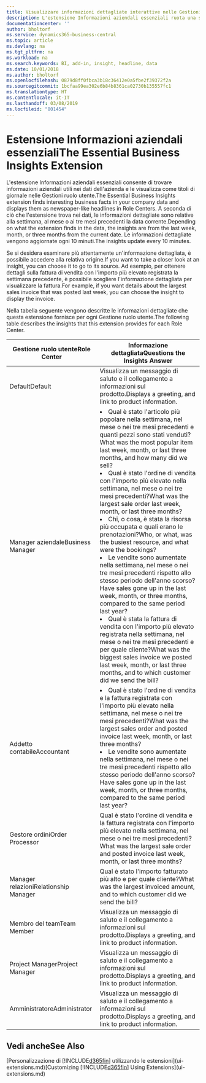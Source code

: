 ```yaml
---
title: Visualizzare informazioni dettagliate interattive nelle Gestioni ruolo utente | Documenti di Microsoft
description: L'estensione Informazioni aziendali essenziali ruota una serie di informazioni dettagliate aziendali nelle Gestioni ruolo utente.
documentationcenter: ''
author: bholtorf
ms.service: dynamics365-business-central
ms.topic: article
ms.devlang: na
ms.tgt_pltfrm: na
ms.workload: na
ms.search.keywords: BI, add-in, insight, headline, data
ms.date: 10/01/2018
ms.author: bholtorf
ms.openlocfilehash: 0879d8ff0fbca3b18c36412e0a5fbe2f39372f2a
ms.sourcegitcommit: 1bcfaa99ea302e6b84b8361ca02730b135557fc1
ms.translationtype: HT
ms.contentlocale: it-IT
ms.lasthandoff: 03/08/2019
ms.locfileid: "801454"
---
```

# <a name="the-essential-business-insights-extension"></a><span data-ttu-id="f777d-103">Estensione Informazioni aziendali essenziali</span><span class="sxs-lookup"><span data-stu-id="f777d-103">The Essential Business Insights Extension</span></span>
<span data-ttu-id="f777d-104">L'estensione Informazioni aziendali essenziali consente di trovare informazioni aziendali utili nei dati dell'azienda e le visualizza come titoli di giornale nelle Gestioni ruolo utente.</span><span class="sxs-lookup"><span data-stu-id="f777d-104">The Essential Business Insights extension finds interesting business facts in your company data and displays them as newspaper-like headlines in Role Centers.</span></span> <span data-ttu-id="f777d-105">A seconda di ciò che l'estensione trova nei dati, le informazioni dettagliate sono relative alla settimana, al mese o ai tre mesi precedenti la data corrente.</span><span class="sxs-lookup"><span data-stu-id="f777d-105">Depending on what the extension finds in the data, the insights are from the last week, month, or three months from the current date.</span></span> <span data-ttu-id="f777d-106">Le informazioni dettagliate vengono aggiornate ogni 10 minuti.</span><span class="sxs-lookup"><span data-stu-id="f777d-106">The insights update every 10 minutes.</span></span>  

<span data-ttu-id="f777d-107">Se si desidera esaminare più attentamente un'informazione dettagliata, è possibile accedere alla relativa origine.</span><span class="sxs-lookup"><span data-stu-id="f777d-107">If you want to take a closer look at an insight, you can choose it to go to its source.</span></span> <span data-ttu-id="f777d-108">Ad esempio, per ottenere dettagli sulla fattura di vendita con l'importo più elevato registrata la settimana precedente, è possibile scegliere l'informazione dettagliata per visualizzare la fattura.</span><span class="sxs-lookup"><span data-stu-id="f777d-108">For example, if you want details about the largest sales invoice that was posted last week, you can choose the insight to display the invoice.</span></span>

<span data-ttu-id="f777d-109">Nella tabella seguente vengono descritte le informazioni dettagliate che questa estensione fornisce per ogni Gestione ruolo utente.</span><span class="sxs-lookup"><span data-stu-id="f777d-109">The following table describes the insights that this extension provides for each Role Center.</span></span>

|<span data-ttu-id="f777d-110">Gestione ruolo utente</span><span class="sxs-lookup"><span data-stu-id="f777d-110">Role Center</span></span>|<span data-ttu-id="f777d-111">Informazione dettagliata</span><span class="sxs-lookup"><span data-stu-id="f777d-111">Questions the Insights Answer</span></span>|
|----|-----|
|<span data-ttu-id="f777d-112">Default</span><span class="sxs-lookup"><span data-stu-id="f777d-112">Default</span></span>|<span data-ttu-id="f777d-113">Visualizza un messaggio di saluto e il collegamento a informazioni sul prodotto.</span><span class="sxs-lookup"><span data-stu-id="f777d-113">Displays a greeting, and link to product information.</span></span>|
|<span data-ttu-id="f777d-114">Manager aziendale</span><span class="sxs-lookup"><span data-stu-id="f777d-114">Business Manager</span></span>|<li> <span data-ttu-id="f777d-115">Qual è stato l'articolo più popolare nella settimana, nel mese o nei tre mesi precedenti e quanti pezzi sono stati venduti?</span><span class="sxs-lookup"><span data-stu-id="f777d-115">What was the most popular item last week, month, or last three months, and how many did we sell?</span></span><br><li> <span data-ttu-id="f777d-116">Qual è stato l'ordine di vendita con l'importo più elevato nella settimana, nel mese o nei tre mesi precedenti?</span><span class="sxs-lookup"><span data-stu-id="f777d-116">What was the largest sale order last week, month, or last three months?</span></span><br><li> <span data-ttu-id="f777d-117">Chi, o cosa, è stata la risorsa più occupata e quali erano le prenotazioni?</span><span class="sxs-lookup"><span data-stu-id="f777d-117">Who, or what, was the busiest resource, and what were the bookings?</span></span><br><li> <span data-ttu-id="f777d-118">Le vendite sono aumentate nella settimana, nel mese o nei tre mesi precedenti rispetto allo stesso periodo dell'anno scorso?</span><span class="sxs-lookup"><span data-stu-id="f777d-118">Have sales gone up in the last week, month, or three months, compared to the same period last year?</span></span><br><li> <span data-ttu-id="f777d-119">Qual è stata la fattura di vendita con l'importo più elevato registrata nella settimana, nel mese o nei tre mesi precedenti e per quale cliente?</span><span class="sxs-lookup"><span data-stu-id="f777d-119">What was the biggest sales invoice we posted last week, month, or last three months, and to which customer did we send the bill?</span></span></li> |
|<span data-ttu-id="f777d-120">Addetto contabile</span><span class="sxs-lookup"><span data-stu-id="f777d-120">Accountant</span></span>|<li> <span data-ttu-id="f777d-121">Qual è stato l'ordine di vendita e la fattura registrata con l'importo più elevato nella settimana, nel mese o nei tre mesi precedenti?</span><span class="sxs-lookup"><span data-stu-id="f777d-121">What was the largest sales order and posted invoice last week, month, or last three months?</span></span><br><li> <span data-ttu-id="f777d-122">Le vendite sono aumentate nella settimana, nel mese o nei tre mesi precedenti rispetto allo stesso periodo dell'anno scorso?</span><span class="sxs-lookup"><span data-stu-id="f777d-122">Have sales gone up in the last week, month, or three months, compared to the same period last year?</span></span> |
|<span data-ttu-id="f777d-123">Gestore ordini</span><span class="sxs-lookup"><span data-stu-id="f777d-123">Order Processor</span></span>| <span data-ttu-id="f777d-124">Qual è stato l'ordine di vendita e la fattura registrata con l'importo più elevato nella settimana, nel mese o nei tre mesi precedenti?</span><span class="sxs-lookup"><span data-stu-id="f777d-124">What was the largest sale order and posted invoice last week, month, or last three months?</span></span>|
|<span data-ttu-id="f777d-125">Manager relazioni</span><span class="sxs-lookup"><span data-stu-id="f777d-125">Relationship Manager</span></span>| <span data-ttu-id="f777d-126">Qual è stato l'importo fatturato più alto e per quale cliente?</span><span class="sxs-lookup"><span data-stu-id="f777d-126">What was the largest invoiced amount, and to which customer did we send the bill?</span></span>|
|<span data-ttu-id="f777d-127">Membro del team</span><span class="sxs-lookup"><span data-stu-id="f777d-127">Team Member</span></span>| <span data-ttu-id="f777d-128">Visualizza un messaggio di saluto e il collegamento a informazioni sul prodotto.</span><span class="sxs-lookup"><span data-stu-id="f777d-128">Displays a greeting, and link to product information.</span></span>|
|<span data-ttu-id="f777d-129">Project Manager</span><span class="sxs-lookup"><span data-stu-id="f777d-129">Project Manager</span></span>| <span data-ttu-id="f777d-130">Visualizza un messaggio di saluto e il collegamento a informazioni sul prodotto.</span><span class="sxs-lookup"><span data-stu-id="f777d-130">Displays a greeting, and link to product information.</span></span>|
|<span data-ttu-id="f777d-131">Amministratore</span><span class="sxs-lookup"><span data-stu-id="f777d-131">Administrator</span></span>| <span data-ttu-id="f777d-132">Visualizza un messaggio di saluto e il collegamento a informazioni sul prodotto.</span><span class="sxs-lookup"><span data-stu-id="f777d-132">Displays a greeting, and link to product information.</span></span>|

## <a name="see-also"></a><span data-ttu-id="f777d-133">Vedi anche</span><span class="sxs-lookup"><span data-stu-id="f777d-133">See Also</span></span>
<span data-ttu-id="f777d-134">[Personalizzazione di [!INCLUDE[d365fin](includes/d365fin_md.md)] utilizzando le estensioni](ui-extensions.md)</span><span class="sxs-lookup"><span data-stu-id="f777d-134">[Customizing [!INCLUDE[d365fin](includes/d365fin_md.md)] Using Extensions](ui-extensions.md)</span></span>
